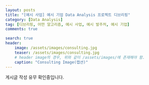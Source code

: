 ```yaml
---
layout: posts
title: "[예시 사업] 예시 기업 Data Analysis 프로젝트 디브리핑"
category: [Data Analysis]
tag: [디브리핑, 어떤 알고리즘, 예시 사업, 예시 발주처, 예시 기업]
comments: true

search: true
header:
    image: /assets/images/consulting.jpg
    teaser: /assets/images/consulting.jpg
    # header image의 경우, 위와 같이 /assets/images/에 존재해야 함.
    caption: "Consulting Image(캡션)"
---
```

게시글 작성 유무 확인중입니다.